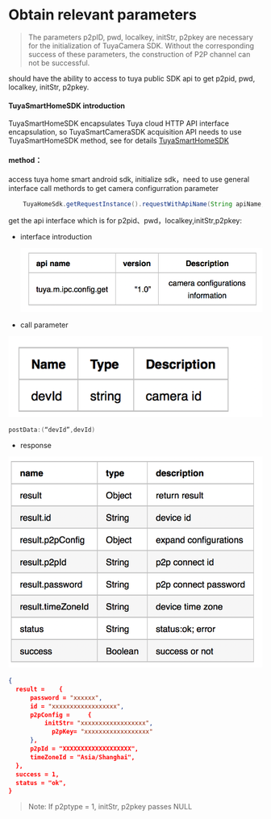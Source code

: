 # Obtain relevant parameters



> The parameters p2pID, pwd, localkey, initStr, p2pkey are necessary for the initialization of TuyaCamera SDK. Without the corresponding success of these parameters, the construction of P2P channel can not be successful.

should have the ability to access to tuya public SDK api to get  p2pid, pwd, localkey, initStr, p2pkey.




####  TuyaSmartHomeSDK introduction

TuyaSmartHomeSDK encapsulates Tuya cloud HTTP API interface encapsulation, so TuyaSmartCameraSDK acquisition API needs to use TuyaSmartHomeSDK method, see for details
[TuyaSmartHomeSDK](https://mimimumu.github.io/tuyasmart_home_android_sdk_doc/zh-hans/)



#### method：


access tuya home smart android sdk, initialize sdk，need to use general interface call methords to get camera configurration parameter 

```java 
	TuyaHomeSdk.getRequestInstance().requestWithApiName(String apiName, String version, Map postData, final IRequestCallback callback)
```

 get the api interface which is for p2pid、pwd，localkey,initStr,p2pkey:
 
- interface introduction

	![](./images/api_image.png)
	
-  call parameter

  ![](./images/call_parameter_image.png)

  ```java
  postData:(“devId”,devId)
  ```

-  response

![](./images/response_image.png)


  ```json
  {
  	result = 	{
  		password = "xxxxxx",
  		id = "xxxxxxxxxxxxxxxxxx",
  		p2pConfig = 	{
       		initStr= "xxxxxxxxxxxxxxxxxx",
              p2pKey= "xxxxxxxxxxxxxxxxxx"
  		},
  		p2pId = "XXXXXXXXXXXXXXXXXXX",
  		timeZoneId = "Asia/Shanghai",
  	},
  	success = 1,
  	status = "ok",
  }
  ```
> Note: If p2ptype = 1, initStr, p2pkey passes NULL